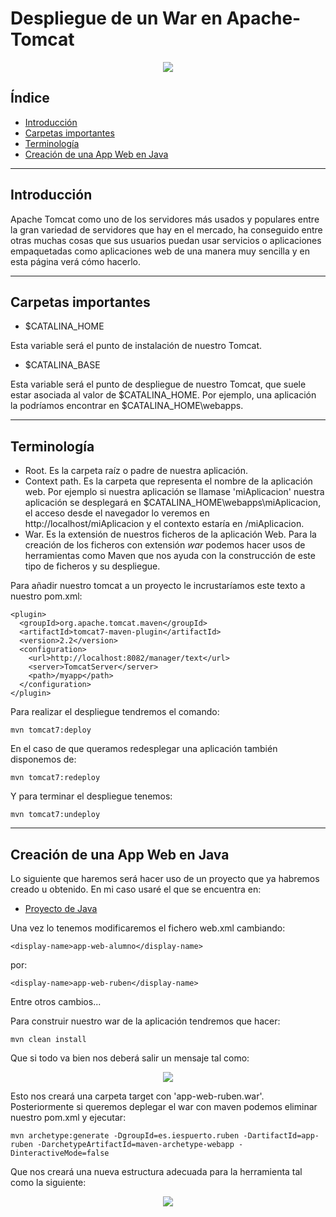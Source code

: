 # Despliegue de un War en Apache-Tomcat

<div align="center">
  <img src="../Imágenes/Despliegue de un War en Apache-Tomcat/Portada.png"/>
</div>

## Índice

- [Introducción](https://github.com/RubenGonz/Despliegues/blob/main/Apache/Despliegue%20de%20un%20War%20en%20Apache-Tomcat.md#introducci%C3%B3n)
- [Carpetas importantes](https://github.com/RubenGonz/Despliegues/blob/main/Apache/Despliegue%20de%20un%20War%20en%20Apache-Tomcat.md#carpetas-importantes)
- [Terminología](https://github.com/RubenGonz/Despliegues/blob/main/Apache/Despliegue%20de%20un%20War%20en%20Apache-Tomcat.md#terminolog%C3%ADa)
- [Creación de una App Web en Java](https://github.com/RubenGonz/Despliegues/blob/main/Apache/Despliegue%20de%20un%20War%20en%20Apache-Tomcat.md#creaci%C3%B3n-de-una-app-web-en-java)

---

## Introducción

Apache Tomcat como uno de los servidores más usados y populares entre la gran variedad de servidores que hay en el mercado, ha conseguido entre otras muchas cosas que sus usuarios puedan usar servicios o aplicaciones empaquetadas como aplicaciones web de una manera muy sencilla y en esta página verá cómo hacerlo.

---

## Carpetas importantes

-  $CATALINA_HOME

Esta variable será el punto de instalación de nuestro Tomcat.

- $CATALINA_BASE  

Esta variable será el punto de despliegue de nuestro Tomcat, que suele estar asociada al valor de $CATALINA_HOME. Por ejemplo, una aplicación la podríamos encontrar en $CATALINA_HOME\webapps.

---

## Terminología

- Root. Es la carpeta raíz o padre de nuestra aplicación.
- Context path. Es la carpeta que representa el nombre de la aplicación web. Por ejemplo si nuestra aplicación se llamase 'miAplicacion' nuestra aplicación se desplegará en $CATALINA_HOME\webapps\miAplicacion, el acceso desde el navegador lo veremos en http://localhost/miAplicacion y el contexto estaría en /miAplicacion.
- War. Es la extensión de nuestros ficheros de la aplicación Web. Para la creación de los ficheros con extensión _war_ podemos hacer usos de herramientas como Maven que nos ayuda con la construcción de este tipo de ficheros y su despliegue.

Para añadir nuestro tomcat a un proyecto le incrustaríamos este texto a nuestro pom.xml:

```
<plugin>
  <groupId>org.apache.tomcat.maven</groupId>
  <artifactId>tomcat7-maven-plugin</artifactId>
  <version>2.2</version>
  <configuration>
    <url>http://localhost:8082/manager/text</url>
    <server>TomcatServer</server>
    <path>/myapp</path>
  </configuration>
</plugin>
```

Para realizar el despliegue tendremos el comando:

```console
mvn tomcat7:deploy
```

En el caso de que queramos redesplegar una aplicación también disponemos de:

```console
mvn tomcat7:redeploy
```

Y para terminar el despliegue tenemos:

```console
mvn tomcat7:undeploy
```

---

## Creación de una App Web en Java

Lo siguiente que haremos será hacer uso de un proyecto que ya habremos creado u obtenido. En mi caso usaré el que se encuentra en:

- [Proyecto de Java](https://github.com/jpexposito/docencia/tree/master/COMUN/ejemplos/java/app-web-demo)

Una vez lo tenemos modificaremos el fichero web.xml cambiando:

```
<display-name>app-web-alumno</display-name>  
```

por:

```
<display-name>app-web-ruben</display-name>
```
Entre otros cambios...

Para construir nuestro war de la aplicación tendremos que hacer:

```console
mvn clean install
```

Que si todo va bien nos deberá salir un mensaje tal como:

<div align="center">
  <img src="../Imágenes/Despliegue de un War en Apache-Tomcat/mvnClean.png"/>
</div>

Esto nos creará una carpeta target con 'app-web-ruben.war'. Posteriormente si queremos deplegar el war con maven podemos eliminar nuestro pom.xml y ejecutar:

```console
mvn archetype:generate -DgroupId=es.iespuerto.ruben -DartifactId=app-ruben -DarchetypeArtifactId=maven-archetype-webapp -DinteractiveMode=false
```  

Que nos creará una nueva estructura adecuada para la herramienta tal como la siguiente:

<div align="center">
  <img src="../Imágenes/Despliegue de un War en Apache-Tomcat/EstructuraMaven.png"/>
</div>
